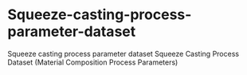 # Squeeze-casting-process-parameter-dataset
Squeeze casting process parameter dataset
Squeeze Casting Process Dataset (Material Composition Process Parameters)
